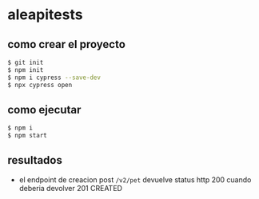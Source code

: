 # aleapitests 

## como crear el proyecto

```sh
$ git init 
$ npm init 
$ npm i cypress --save-dev 
$ npx cypress open
```

## como ejecutar

```sh 
$ npm i 
$ npm start
```

## resultados 

* el endpoint de creacion post `/v2/pet` devuelve status http 200 cuando deberia devolver 201 CREATED